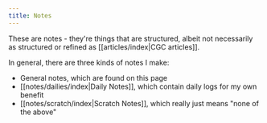 ```yaml
---
title: Notes
---
```

These are notes - they're things that are structured, albeit not necessarily as structured or refined as [[articles/index|CGC articles]].

In general, there are three kinds of notes I make:

- General notes, which are found on this page
- [[notes/dailies/index|Daily Notes]], which contain daily logs for my own benefit
- [[notes/scratch/index|Scratch Notes]], which really just means "none of the above"
